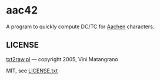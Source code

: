 
# aac42

A program to quickly compute DC/TC for [Aachen](https://github.com/jmettraux/aachen) characters.


## LICENSE

[txt2raw.pl](https://thomasokken.com/free42/download/unsupported/txt2raw/) — copyright 2005, Vini Matangrano

MIT, see [LICENSE.txt](LICENSE.txt)

